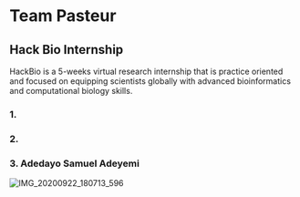 # Team Pasteur

## Hack Bio Internship

HackBio is a 5-weeks virtual research internship that is practice oriented and focused on equipping scientists globally with advanced bioinformatics and computational biology skills.
### 1. 



### 2.


### 3. Adedayo Samuel Adeyemi
![IMG_20200922_180713_596](https://user-images.githubusercontent.com/88286477/127996198-5303b376-a442-4670-be7a-83ec138a1a97.jpg)
